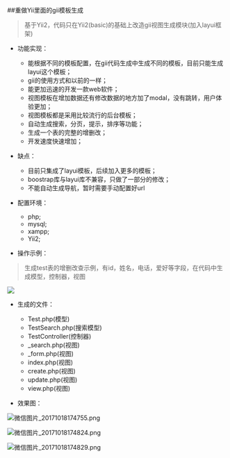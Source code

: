 ##重做Yii里面的gii模板生成
> 基于Yii2，代码只在Yii2(basic)的基础上改造gii视图生成模块(加入layui框架)

- 功能实现：
	- 能根据不同的模板配置，在gii代码生成中生成不同的模板，目前只能生成layui这个模板；
	- gii的使用方式和以前的一样；
	- 能更加迅速的开发一款web软件；
	- 视图模板在增加数据还有修改数据的地方加了modal，没有跳转，用户体验更加；
	- 视图模板都是采用比较流行的后台模板；
	- 自动生成搜索，分页，提示，排序等功能；
	- 生成一个表的完整的增删改；
	- 开发速度快速增加；

- 缺点：
	- 目前只集成了layui模板，后续加入更多的模板；
	- boostrap库与layui库不兼容，只做了一部分的修改；
	- 不能自动生成导航，暂时需要手动配置好url
	
- 配置环境：
	- php;
	- mysql;
	- xampp;
	- Yii2;

- 操作示例：
>生成test表的增删改查示例，有id，姓名，电话，爱好等字段，在代码中生成模型，控制器，视图

![](http://chuantu.biz/t6/103/1508376452x992584279.gif)
	
- 生成的文件：
	- Test.php(模型)
	- TestSearch.php(搜索模型)
	- TestController(控制器)
	- _search.php(视图)
	- _form.php(视图)
	- index.php(视图)
	- create.php(视图)
	- update.php(视图)
	- view.php(视图)


- 效果图：

![微信图片_20171018174755.png](http://chuantu.biz/t6/103/1508376543x992584279.png)


![微信图片_20171018174824.png](http://chuantu.biz/t6/103/1508376575x992584279.png)


![微信图片_20171018174829.png](http://chuantu.biz/t6/103/1508376594x992584279.png)
